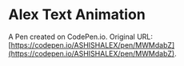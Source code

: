 # Alex Text Animation

A Pen created on CodePen.io. Original URL: [https://codepen.io/ASHISHALEX/pen/MWMdabZ](https://codepen.io/ASHISHALEX/pen/MWMdabZ).

<script src="https://gist.github.com/ash-lx/768b1d70052d30e4107d82c2b17d7bb8.js"></script>
